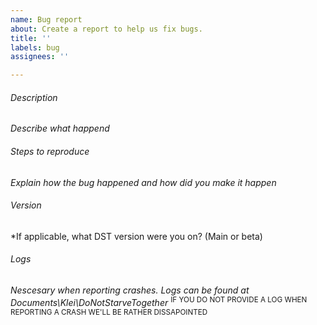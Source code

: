 ```yaml
---
name: Bug report
about: Create a report to help us fix bugs.
title: ''
labels: bug
assignees: ''

---
```


###### Description
*Describe what happend*

###### Steps to reproduce
*Explain how the bug happened and how did you make it happen*

###### Version
*If applicable, what DST version were you on? (Main or beta)

###### Logs
*Nescesary when reporting crashes. Logs can be found at Documents\Klei\DoNotStarveTogether*
<sup>IF YOU DO NOT PROVIDE A LOG WHEN REPORTING A CRASH WE'LL BE RATHER DISSAPOINTED</sup>

